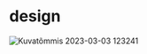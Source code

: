 # design
![Kuvatõmmis 2023-03-03 123241](https://user-images.githubusercontent.com/92162125/222698038-032f4bf7-b855-48ac-ad0a-457c13a3394a.png)
